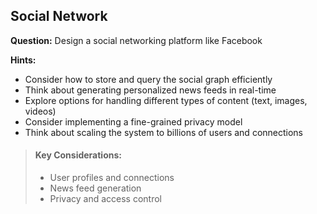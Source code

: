 
## Social Network

**Question:** Design a social networking platform like Facebook

**Hints:**
- Consider how to store and query the social graph efficiently
- Think about generating personalized news feeds in real-time
- Explore options for handling different types of content (text, images, videos)
- Consider implementing a fine-grained privacy model
- Think about scaling the system to billions of users and connections

> #### Key Considerations:
> - User profiles and connections
> - News feed generation
> - Privacy and access control
